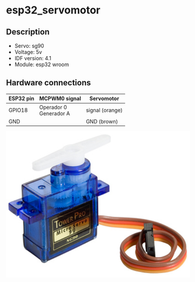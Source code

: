 # esp32_servomotor
## Description
* Servo: sg90
* Voltage: 5v
* IDF version: 4.1
* Module: esp32 wroom
## Hardware connections
ESP32 pin     | MCPWM0 signal                    | Servomotor
--------------|----------------------------------|----------------
GPIO18        |  Operador 0</br>Generador A      | signal (orange)
GND           |                                  | GND (brown)
      
<img src="https://github.com/roquita/esp32_servomotor/blob/master/img/tower-pro-sg90-micro-servo-9g.jpg" height="400px">

